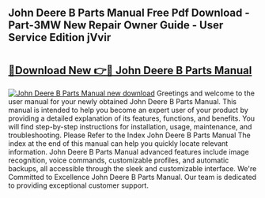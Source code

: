 ## John Deere B Parts Manual Free Pdf Download - Part-3MW New Repair Owner Guide - User Service Edition jVvir

# <h2><a href="http://bc27512.oget.top/?id=John+Deere+B+Parts+Manual">🔗Download New 👉🔴 John Deere B Parts Manual</a></h2>

[![John Deere B Parts Manual new download](https://i.imgur.com/5g1atiW.png)](http://bc27512.oget.top/?id=John+Deere+B+Parts+Manual)
Greetings and welcome to the user manual for your newly obtained John Deere B Parts Manual. This manual is intended to help you become an expert user of your product by providing a detailed explanation of its features, functions, and benefits. You will find step-by-step instructions for installation, usage, maintenance, and troubleshooting. Please Refer to the Index John Deere B Parts Manual The index at the end of this manual can help you quickly locate relevant information. John Deere B Parts Manual advanced features include image recognition, voice commands, customizable profiles, and automatic backups, all accessible through the sleek and customizable interface. We're Committed to Excellence John Deere B Parts Manual. Our team is dedicated to providing exceptional customer support.

